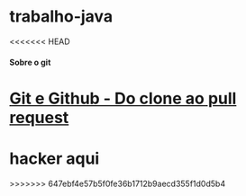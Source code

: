 # trabalho-java

<<<<<<< HEAD
#### Sobre o git

[Git e Github - Do clone ao pull request](https://blog.da2k.com.br/2015/02/04/git-e-github-do-clone-ao-pull-request/)
=======


<h1>hacker aqui</h1>
>>>>>>> 647ebf4e57b5f0fe36b1712b9aecd355f1d0d5b4
